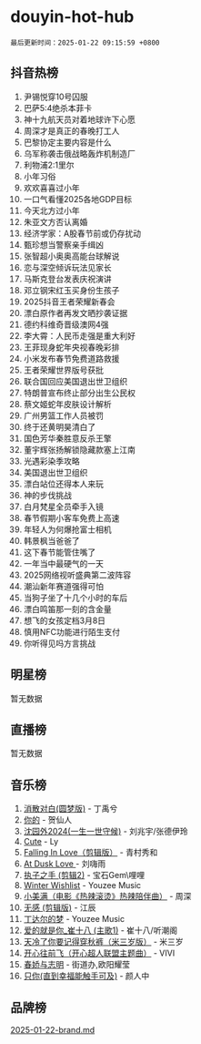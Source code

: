 # douyin-hot-hub

`最后更新时间：2025-01-22 09:15:59 +0800`

## 抖音热榜

1. 尹锡悦穿10号囚服
1. 巴萨5:4绝杀本菲卡
1. 神十九航天员对着地球许下心愿
1. 周深才是真正的春晚打工人
1. 巴黎协定主要内容是什么
1. 乌军称袭击俄战略轰炸机制造厂
1. 利物浦2:1里尔
1. 小年习俗
1. 欢欢喜喜过小年
1. 一口气看懂2025各地GDP目标
1. 今天北方过小年
1. 朱亚文方否认离婚
1. 经济学家：A股春节前或仍存扰动
1. 甄珍想当警察亲手缉凶
1. 张智超小奥奥高能台球解说
1. 恋与深空倾诉玩法见家长
1. 马斯克登台发表庆祝演讲
1. 邓立钢宋红玉买身份生孩子
1. 2025抖音王者荣耀新春会
1. 漂白原作者再发文晒抄袭证据
1. 德约科维奇晋级澳网4强
1. 李大霄：人民币走强是重大利好
1. 王菲现身蛇年央视春晚彩排
1. 小米发布春节免费道路救援
1. 王者荣耀世界版号获批
1. 联合国回应美国退出世卫组织
1. 特朗普宣布终止部分出生公民权
1. 蔡文姬蛇年皮肤设计解析
1. 广州男篮工作人员被罚
1. 终于还黄明昊清白了
1. 国色芳华秦胜意反杀王擎
1. 董宇辉张扬解锁隐藏款塞上江南
1. 光遇彩染季攻略
1. 美国退出世卫组织
1. 漂白站位还得本人来玩
1. 神的步伐挑战
1. 白月梵星全员牵手入镜
1. 春节假期小客车免费上高速
1. 年轻人为何爆抢富士相机
1. 韩景枫当爸爸了
1. 这下春节能管住嘴了
1. 一年当中最硬气的一天
1. 2025网络视听盛典第二波阵容
1. 潮汕新年赛道强得可怕
1. 当狗子坐了十几个小时的车后
1. 漂白鸣笛那一刻的含金量
1. 想飞的女孩定档3月8日
1. 慎用NFC功能进行陌生支付
1. 你听得见吗方言挑战

## 明星榜

暂无数据

## 直播榜

暂无数据

## 音乐榜

1. [消散对白(圆梦版)](https://sf5-hl-cdn-tos.douyinstatic.com/obj/tos-cn-ve-2774/og4jB5I5IizzoZVAAAzWgBMAsMDWoArfwBOiFs) - 丁禹兮
1. [你的](https://sf5-hl-cdn-tos.douyinstatic.com/obj/tos-cn-ve-2774/oYuIeKf42jB7sEV6B2upMdpYAgfrQWj0FeRegh) - 贺仙人
1. [沈园外2024(一生一世守候)](https://sf5-hl-cdn-tos.douyinstatic.com/obj/tos-cn-ve-2774/oAIYMHGCmKaYKFDd6FZBf9AfMfx1eErAAEJAFH) - 刘兆宇/张德伊玲
1. [Cute](https://sf5-hl-cdn-tos.douyinstatic.com/obj/tos-cn-ve-2774/o4IbIzHWKAAB4wsS5qMBRiiAlEBGTpQRNfFvuo) - Ly
1. [Falling In Love（剪辑版）](https://sf5-hl-cdn-tos.douyinstatic.com/obj/tos-cn-ve-2774/o8ajpA8zzgBPahbBIO8AcKGBLJezFCRd1wfP9f) - 青村秀和
1. [ At Dusk  Love ](https://sf5-hl-cdn-tos.douyinstatic.com/obj/tos-cn-ve-2774/o8CrpCf5CaYgI4ZrtQgMQAFEfuGqNnRSDQAPBc) - 刘嗨雨
1. [执子之手 (剪辑2)](https://sf5-hl-cdn-tos.douyinstatic.com/obj/tos-cn-ve-2774/oUoZLQjCc31XzqsBnBQUNgeKtYPBcgbFDwtfcu) - 宝石Gem\哩哩
1. [Winter Wishlist](https://sf5-hl-cdn-tos.douyinstatic.com/obj/tos-cn-ve-2774/oIIgUOeamCFCVAzxN6MFRLIBlLGpUqQxeeHrLE) - Youzee Music
1. [小美满（电影《热辣滚烫》热辣陪伴曲）](https://sf5-hl-cdn-tos.douyinstatic.com/obj/tos-cn-ve-2774/o0GAn2lSgfZIDUgtevCGDQYnFg4CwnrBaxbTZL) - 周深
1. [无感 (剪辑版)](https://sf5-hl-cdn-tos.douyinstatic.com/obj/tos-cn-ve-2774/o0eIsUzJBDlQaQFC5OFlgbMEZC1TFYBftOBn6p) - 江辰
1. [丁达尔的梦](https://sf5-hl-cdn-tos.douyinstatic.com/obj/tos-cn-ve-2774/oMU3WirUZBVQkAC9ccG5P2IQirziZM2RTInUY) - Youzee Music
1. [爱的就是你_崔十八 (主歌1)](https://sf5-hl-cdn-tos.douyinstatic.com/obj/tos-cn-ve-2774/oI5BO5DhFZ6UTcNCnZaOCBLtZ7WIMQGfgnXf5E) - 崔十八/听潮阁
1. [天冷了你要记得穿秋裤（米三岁版）](https://sf5-hl-cdn-tos.douyinstatic.com/obj/tos-cn-ve-2774/oQlIwVIDWiZ6BQilAorS7MA0AgCkQDvcZAdm1) - 米三岁
1. [开心往前飞（开心超人联盟主题曲）](https://sf3-cdn-tos.douyinstatic.com/obj/tos-cn-ve-2774/9d8fb7c82cf1421fb93a9fe925275e0a) - VIVI
1. [春娇与志明](https://sf5-hl-cdn-tos.douyinstatic.com/obj/tos-cn-ve-2774/e530d8fceb7044b39707d7f9ff54add1) - 街道办,欧阳耀莹
1. [只你(直到幸福能触手可及)](https://sf5-hl-cdn-tos.douyinstatic.com/obj/tos-cn-ve-2774/o0lBkRDzFTeaVSUz3ZZSCBVtZ5DIMQGfgmEAuE) - 颜人中

## 品牌榜

[2025-01-22-brand.md](2025-01-22-brand.md)
